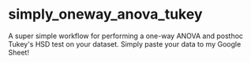 # simply_oneway_anova_tukey
A super simple workflow for performing a one-way ANOVA and posthoc Tukey's HSD test on your dataset. Simply paste your data to my Google Sheet!
